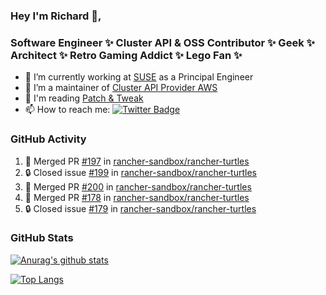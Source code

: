 ### Hey I'm Richard 👋, 

<h3 align="left">Software Engineer ✨ Cluster API & OSS Contributor ✨ Geek ✨ Architect ✨ Retro Gaming Addict ✨ Lego Fan ✨</h3>

- 🔭 I’m currently working at [SUSE](https://www.suse.com/) as a Principal Engineer
- 👯 I’m a maintainer of [Cluster API Provider AWS](https://github.com/kubernetes-sigs/cluster-api-provider-aws)
- 💬 I'm reading [Patch & Tweak](https://bjooks.com/products/patch-tweak-exploring-modular-synthesis)
- 📫 How to reach me: [![Twitter Badge](https://img.shields.io/badge/-@fruit_case-00acee?style=flat&logo=Twitter&logoColor=white)](https://twitter.com/intent/follow?screen_name=fruit_case "Follow on Twitter")

### GitHub Activity 

<!--START_SECTION:activity-->
1. 🎉 Merged PR [#197](https://github.com/rancher-sandbox/rancher-turtles/pull/197) in [rancher-sandbox/rancher-turtles](https://github.com/rancher-sandbox/rancher-turtles)
2. 🔒 Closed issue [#199](https://github.com/rancher-sandbox/rancher-turtles/issues/199) in [rancher-sandbox/rancher-turtles](https://github.com/rancher-sandbox/rancher-turtles)
3. 🎉 Merged PR [#200](https://github.com/rancher-sandbox/rancher-turtles/pull/200) in [rancher-sandbox/rancher-turtles](https://github.com/rancher-sandbox/rancher-turtles)
4. 🎉 Merged PR [#178](https://github.com/rancher-sandbox/rancher-turtles/pull/178) in [rancher-sandbox/rancher-turtles](https://github.com/rancher-sandbox/rancher-turtles)
5. 🔒 Closed issue [#179](https://github.com/rancher-sandbox/rancher-turtles/issues/179) in [rancher-sandbox/rancher-turtles](https://github.com/rancher-sandbox/rancher-turtles)
<!--END_SECTION:activity-->

### GitHub Stats

[![Anurag's github stats](https://github-readme-stats.vercel.app/api?username=richardcase&count_private=true&show_icons=true)](https://github.com/anuraghazra/github-readme-stats)

[![Top Langs](https://github-readme-stats.vercel.app/api/top-langs/?username=richardcase&hide=html&layout=compact)](https://github.com/anuraghazra/github-readme-stats)
